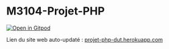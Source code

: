 # M3104-Projet-PHP

[![Open in Gitpod](https://gitpod.io/button/open-in-gitpod.svg)](https://gitpod.io/#https://github.com/PHP-Dandies/M3104-Projet-PHP)

Lien du site web auto-updaté : [projet-php-dut.herokuapp.com](https://projet-php-dut.herokuapp.com/)
